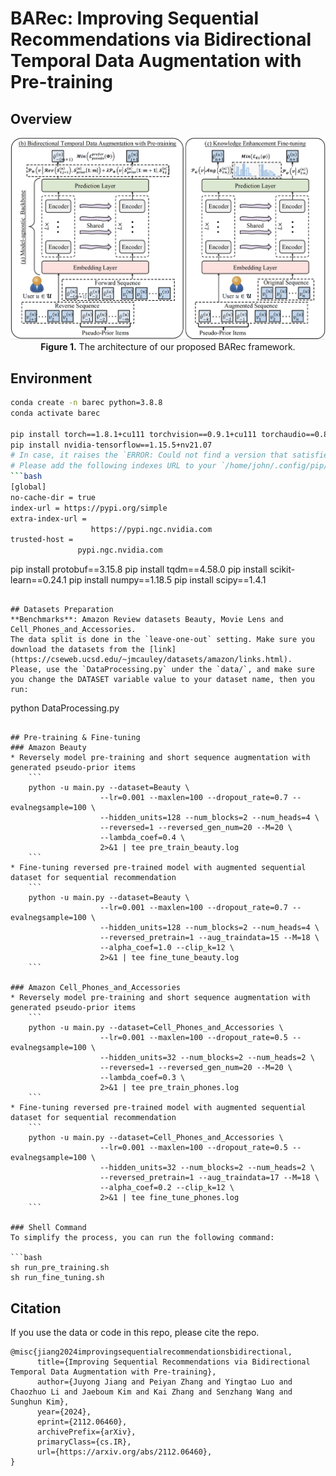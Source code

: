# BARec: Improving Sequential Recommendations via Bidirectional Temporal Data Augmentation with Pre-training

## Overview

<p align="center">
  <img src="BARec.jpg" alt="The architecture of our proposed BARec framework" width="700">
  <br>
  <b>Figure 1.</b> The architecture of our proposed BARec framework.
</p>

## Environment

```bash
conda create -n barec python=3.8.8
conda activate barec

pip install torch==1.8.1+cu111 torchvision==0.9.1+cu111 torchaudio==0.8.1 -f https://download.pytorch.org/whl/torch_stable.html
pip install nvidia-tensorflow==1.15.5+nv21.07 
# In case, it raises the `ERROR: Could not find a version that satisfies the requirement absl-py>=0.9.0 (from nvidia-tensorflow) (from versions: none)`.
# Please add the following indexes URL to your `/home/john/.config/pip/pip.conf`
```bash
[global]
no-cache-dir = true
index-url = https://pypi.org/simple
extra-index-url =
                  https://pypi.ngc.nvidia.com
trusted-host =
               pypi.ngc.nvidia.com
```

pip install protobuf==3.15.8
pip install tqdm==4.58.0
pip install scikit-learn==0.24.1
pip install numpy==1.18.5
pip install scipy==1.4.1
```

## Datasets Preparation
**Benchmarks**: Amazon Review datasets Beauty, Movie Lens and Cell_Phones_and_Accessories. 
The data split is done in the `leave-one-out` setting. Make sure you download the datasets from the [link](https://cseweb.ucsd.edu/~jmcauley/datasets/amazon/links.html). Please, use the `DataProcessing.py` under the `data/`, and make sure you change the DATASET variable value to your dataset name, then you run:

```
python DataProcessing.py
```

## Pre-training & Fine-tuning
### Amazon Beauty 
* Reversely model pre-training and short sequence augmentation with generated pseudo-prior items
    ```
    python -u main.py --dataset=Beauty \
                    --lr=0.001 --maxlen=100 --dropout_rate=0.7 --evalnegsample=100 \
                    --hidden_units=128 --num_blocks=2 --num_heads=4 \
                    --reversed=1 --reversed_gen_num=20 --M=20 \
                    --lambda_coef=0.4 \
                    2>&1 | tee pre_train_beauty.log   
    ```
* Fine-tuning reversed pre-trained model with augmented sequential dataset for sequential recommendation
    ```
    python -u main.py --dataset=Beauty \
                    --lr=0.001 --maxlen=100 --dropout_rate=0.7 --evalnegsample=100 \
                    --hidden_units=128 --num_blocks=2 --num_heads=4 \
                    --reversed_pretrain=1 --aug_traindata=15 --M=18 \
                    --alpha_coef=1.0 --clip_k=12 \
                    2>&1 | tee fine_tune_beauty.log
    ```

### Amazon Cell_Phones_and_Accessories
* Reversely model pre-training and short sequence augmentation with generated pseudo-prior items
    ```
    python -u main.py --dataset=Cell_Phones_and_Accessories \
                    --lr=0.001 --maxlen=100 --dropout_rate=0.5 --evalnegsample=100 \
                    --hidden_units=32 --num_blocks=2 --num_heads=2 \
                    --reversed=1 --reversed_gen_num=20 --M=20 \
                    --lambda_coef=0.3 \
                    2>&1 | tee pre_train_phones.log
    ```
* Fine-tuning reversed pre-trained model with augmented sequential dataset for sequential recommendation
    ```
    python -u main.py --dataset=Cell_Phones_and_Accessories \
                    --lr=0.001 --maxlen=100 --dropout_rate=0.5 --evalnegsample=100 \
                    --hidden_units=32 --num_blocks=2 --num_heads=2 \
                    --reversed_pretrain=1 --aug_traindata=17 --M=18 \
                    --alpha_coef=0.2 --clip_k=12 \
                    2>&1 | tee fine_tune_phones.log
    ```

### Shell Command
To simplify the process, you can run the following command:

```bash
sh run_pre_training.sh 
sh run_fine_tuning.sh
```

## Citation
If you use the data or code in this repo, please cite the repo.

```
@misc{jiang2024improvingsequentialrecommendationsbidirectional,
      title={Improving Sequential Recommendations via Bidirectional Temporal Data Augmentation with Pre-training}, 
      author={Juyong Jiang and Peiyan Zhang and Yingtao Luo and Chaozhuo Li and Jaeboum Kim and Kai Zhang and Senzhang Wang and Sunghun Kim},
      year={2024},
      eprint={2112.06460},
      archivePrefix={arXiv},
      primaryClass={cs.IR},
      url={https://arxiv.org/abs/2112.06460}, 
}
```
